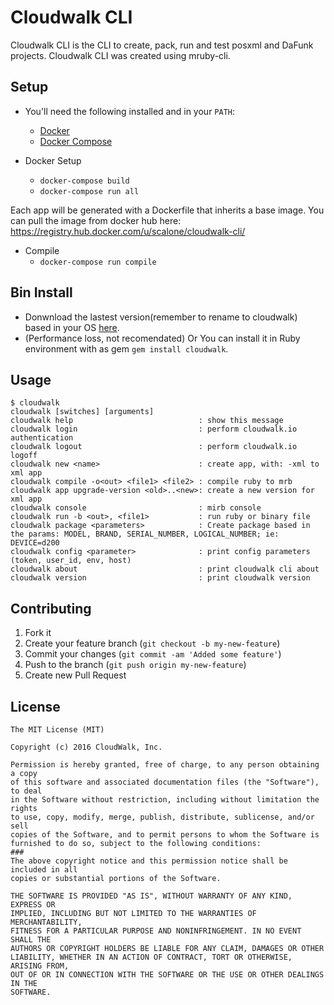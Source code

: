 # Cloudwalk CLI

Cloudwalk CLI is the CLI to create, pack, run and test posxml and DaFunk projects. Cloudwalk CLI  was created using mruby-cli.

## Setup

- You'll need the following installed and in your `PATH`:
    - [Docker](https://docs.docker.com/installation/)
    - [Docker Compose](https://docs.docker.com/compose/install/)

- Docker Setup
  - `docker-compose build`
  - `docker-compose run all`

Each app will be generated with a Dockerfile that inherits a base image. You can pull the image from docker hub here: https://registry.hub.docker.com/u/scalone/cloudwalk-cli/

- Compile
    - `docker-compose run compile`


## Bin Install

- Donwnload the lastest version(remember to rename to cloudwalk) based in your OS [here](https://github.com/cloudwalkio/cloudwalk/releases/latest).
- (Performance loss, not recomendated) Or You can install it in Ruby environment with as gem `gem install cloudwalk`.


## Usage
 
```
$ cloudwalk
cloudwalk [switches] [arguments]
cloudwalk help                            : show this message
cloudwalk login                           : perform cloudwalk.io authentication
cloudwalk logout                          : perform cloudwalk.io logoff
cloudwalk new <name>                      : create app, with: -xml to xml app
cloudwalk compile -o<out> <file1> <file2> : compile ruby to mrb
cloudwalk app upgrade-version <old>..<new>: create a new version for xml app
cloudwalk console                         : mirb console
cloudwalk run -b <out>, <file1>           : run ruby or binary file
cloudwalk package <parameters>            : Create package based in the params: MODEL, BRAND, SERIAL_NUMBER, LOGICAL_NUMBER; ie: DEVICE=d200
cloudwalk config <parameter>              : print config parameters (token, user_id, env, host)
cloudwalk about                           : print cloudwalk cli about
cloudwalk version                         : print cloudwalk version
```

## Contributing

1. Fork it
2. Create your feature branch (`git checkout -b my-new-feature`)
3. Commit your changes (`git commit -am 'Added some feature'`)
4. Push to the branch (`git push origin my-new-feature`)
5. Create new Pull Request

## License

```
The MIT License (MIT)

Copyright (c) 2016 CloudWalk, Inc.

Permission is hereby granted, free of charge, to any person obtaining a copy
of this software and associated documentation files (the "Software"), to deal
in the Software without restriction, including without limitation the rights
to use, copy, modify, merge, publish, distribute, sublicense, and/or sell
copies of the Software, and to permit persons to whom the Software is
furnished to do so, subject to the following conditions:
### 
The above copyright notice and this permission notice shall be included in all
copies or substantial portions of the Software.

THE SOFTWARE IS PROVIDED "AS IS", WITHOUT WARRANTY OF ANY KIND, EXPRESS OR
IMPLIED, INCLUDING BUT NOT LIMITED TO THE WARRANTIES OF MERCHANTABILITY,
FITNESS FOR A PARTICULAR PURPOSE AND NONINFRINGEMENT. IN NO EVENT SHALL THE
AUTHORS OR COPYRIGHT HOLDERS BE LIABLE FOR ANY CLAIM, DAMAGES OR OTHER
LIABILITY, WHETHER IN AN ACTION OF CONTRACT, TORT OR OTHERWISE, ARISING FROM,
OUT OF OR IN CONNECTION WITH THE SOFTWARE OR THE USE OR OTHER DEALINGS IN THE
SOFTWARE.
```